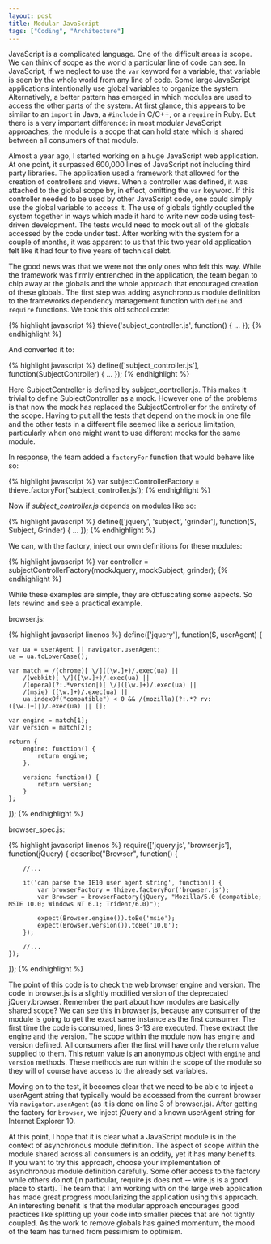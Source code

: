 ```yaml
---
layout: post
title: Modular JavaScript
tags: ["Coding", "Architecture"]
---
```


JavaScript is a complicated language. One of the difficult areas is scope.  We
can think of scope as the world a particular line of code can see. In
JavaScript, if we neglect to use the `var` keyword for a variable, that variable
is seen by the whole world from any line of code. Some large JavaScript
applications intentionally use global variables to organize the system.
Alternatively, a better pattern has emerged in which modules are used to access
the other parts of the system. At first glance, this appears to be similar to an
`import` in Java, a `#include` in C/C++, or a `require` in Ruby. But there is a
very important difference: in most modular JavaScript approaches, the module is
a scope that can hold state which is shared between all consumers of that
module.

Almost a year ago, I started working on a huge JavaScript web application. At
one point, it surpassed 600,000 lines of JavaScript not including third party
libraries. The application used a framework that allowed for the creation of
controllers and views. When a controller was defined, it was attached to the
global scope by, in effect, omitting the `var` keyword. If this controller
needed to be used by other JavaScript code, one could simply use the global
variable to access it. The use of globals tightly coupled the system together in
ways which made it hard to write new code using test-driven development. The
tests would need to mock out all of the globals accessed by the code under test.
After working with the system for a couple of months, it was apparent to us that
this two year old application felt like it had four to five years of technical
debt.

The good news was that we were not the only ones who felt this way. While the
framework was firmly entrenched in the application, the team began to chip away
at the globals and the whole approach that encouraged creation of these globals.
The first step was adding asynchronous module definition to the frameworks
dependency management function with `define` and `require` functions. We took
this old school code:

{% highlight javascript %}
thieve('subject_controller.js', function() {
  ...
});
{% endhighlight %}

And converted it to:

{% highlight javascript %}
define(['subject_controller.js'], function(SubjectController) {
  ...
});
{% endhighlight %}

Here SubjectController is defined by subject_controller.js. This makes it
trivial to define SubjectController as a mock. However one of the problems is
that now the mock has replaced the SubjectController for the entirety of the
scope. Having to put all the tests that depend on the mock in one file and the
other tests in a different file seemed like a serious limitation, particularly
when one might want to use different mocks for the same module.

In response, the team added a `factoryFor` function that would behave like so:

{% highlight javascript %}
var subjectControllerFactory = thieve.factoryFor('subject_controller.js');
{% endhighlight %}

Now if _subject_controller.js_ depends on modules like so:

{% highlight javascript %}
define(['jquery', 'subject', 'grinder'], function($, Subject, Grinder) {
  ...
});
{% endhighlight %}

We can, with the factory, inject our own definitions for these modules:

{% highlight javascript %}
var controller = subjectControllerFactory(mockJquery, mockSubject, grinder);
{% endhighlight %}

While these examples are simple, they are obfuscating some aspects. So lets rewind
and see a practical example.

browser.js:

{% highlight javascript linenos %}
define(['jquery'], function($, userAgent) {

    var ua = userAgent || navigator.userAgent;
    ua = ua.toLowerCase();

    var match = /(chrome)[ \/]([\w.]+)/.exec(ua) ||
        /(webkit)[ \/]([\w.]+)/.exec(ua) ||
        /(opera)(?:.*version|)[ \/]([\w.]+)/.exec(ua) ||
        /(msie) ([\w.]+)/.exec(ua) ||
        ua.indexOf("compatible") < 0 && /(mozilla)(?:.*? rv:([\w.]+)|)/.exec(ua) || [];

    var engine = match[1];
    var version = match[2];

    return {
        engine: function() {
            return engine;
        },

        version: function() {
            return version;
        }
    };
});
{% endhighlight %}

browser_spec.js:

{% highlight javascript linenos %}
require(['jquery.js', 'browser.js'], function(jQuery) {
    describe("Browser", function() {

        //...

        it('can parse the IE10 user agent string', function() {
            var browserFactory = thieve.factoryFor('browser.js');
            var Browser = browserFactory(jQuery, "Mozilla/5.0 (compatible; MSIE 10.0; Windows NT 6.1; Trident/6.0)");

            expect(Browser.engine()).toBe('msie');
            expect(Browser.version()).toBe('10.0');
        });

        //...
    });
});
{% endhighlight %}

The point of this code is to check the web browser engine and version. The code
in browser.js is a slightly modified version of the deprecated jQuery.browser.
Remember the part about how modules are basically shared scope? We can see this
in browser.js, because any consumer of the module is going to get the exact same
instance as the first consumer. The first time the code is consumed, lines 3-13
are executed. These extract the engine and the version. The scope within the
module now has engine and version defined. All consumers after the first will
have only the return value supplied to them. This return value is an anonymous
object with `engine` and `version` methods. These methods are run within the
scope of the module so they will of course have access to the already set
variables.

Moving on to the test, it becomes clear that we need to be able to inject a
userAgent string that typically would be accessed from the current browser via
`navigator.userAgent` (as it is done on line 3 of browser.js). After getting the
factory for `browser`, we inject jQuery and a known userAgent string for
Internet Explorer 10.

At this point, I hope that it is clear what a JavaScript module is in the
context of asynchronous module definition. The aspect of scope within the module
shared across all consumers is an oddity, yet it has many benefits. If you want
to try this approach, choose your implementation of asynchronous module
definition carefully. Some offer access to the factory while others do not (in
particular, require.js does not -- wire.js is a good place to start). The team
that I am working with on the large web application has made great progress
modularizing the application using this approach. An interesting benefit is that
the modular approach encourages good practices like splitting up your code into
smaller pieces that are not tightly coupled. As the work to remove globals has
gained momentum, the mood of the team has turned from pessimism to optimism.
